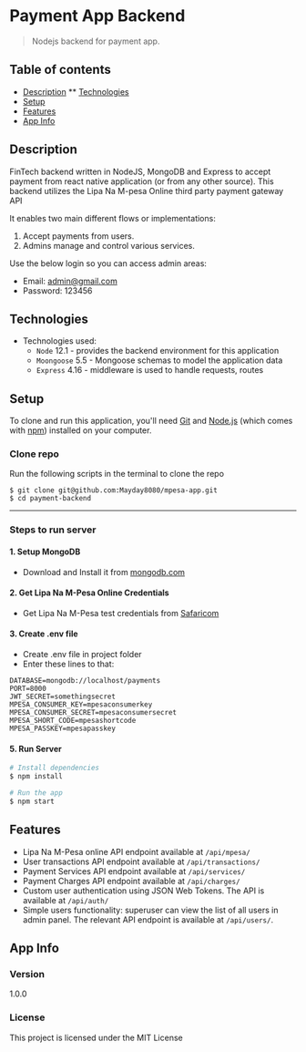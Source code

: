 # Payment App Backend
>Nodejs backend for payment app.

## Table of contents
* [Description](#description)
** [Technologies](#technologies)
* [Setup](#setup)
* [Features](#features)
* [App Info](#app-info)


## Description
FinTech backend written in NodeJS, MongoDB and Express to accept payment from react native application (or from any other source).
This backend utilizes the Lipa Na M-pesa Online third party payment gateway API



It enables two main different flows or implementations:
1. Accept payments from users.
2. Admins manage and control various services.
 

Use the below login so you can access admin areas:
- Email: admin@gmail.com
- Password: 123456



## Technologies
* Technologies used:
  * `Node` 12.1 - provides the backend environment for this application
  * `Moongoose` 5.5 - Mongoose schemas to model the application data
  * `Express` 4.16 - middleware is used to handle requests, routes


## Setup
To clone and run this application, you'll need [Git](https://git-scm.com) and [Node.js](https://nodejs.org/en/download/) (which comes with [npm](http://npmjs.com)) installed on your computer.

###  Clone repo
Run the following scripts in the terminal to clone the repo
```
$ git clone git@github.com:Mayday8080/mpesa-app.git
$ cd payment-backend
```

----------------------------------

### Steps to run server
 #### 1. Setup MongoDB
 - Download and Install it from [mongodb.com](https://www.mongodb.com/try/download/community)
 
 #### 2. Get Lipa Na M-Pesa Online Credentials
 - Get Lipa Na M-Pesa test credentials from [Safaricom](https://developer.safaricom.co.ke/home)
  
 #### 3. Create .env file
- Create .env file in project folder
- Enter these lines to that:

```
DATABASE=mongodb://localhost/payments
PORT=8000
JWT_SECRET=somethingsecret
MPESA_CONSUMER_KEY=mpesaconsumerkey
MPESA_CONSUMER_SECRET=mpesaconsumersecret
MPESA_SHORT_CODE=mpesashortcode 
MPESA_PASSKEY=mpesapasskey

```
 
 #### 5. Run Server

```bash
# Install dependencies
$ npm install

# Run the app
$ npm start
```

## Features
*  Lipa Na M-Pesa online API endpoint available at `/api/mpesa/`
*  User transactions API endpoint available at `/api/transactions/`
*  Payment Services  API endpoint available at `/api/services/`
*  Payment Charges  API endpoint available at `/api/charges/`
*  Custom user authentication using JSON Web Tokens. The API is available at `/api/auth/`
*  Simple users functionality: superuser can view the list of all users in admin panel. The relevant API endpoint is available at `/api/users/`.

## App Info

### Version

1.0.0

### License

This project is licensed under the MIT License
